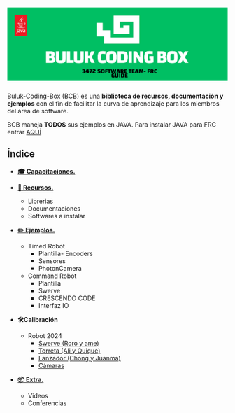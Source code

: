 # ![BULUK-CODING-BOX](/Images/BCBLOGO.png)

Buluk-Coding-Box (BCB) es una **biblioteca de recursos, documentación y ejemplos** con el fin de facilitar la curva de aprendizaje para los miembros del área de software.

BCB maneja **TODOS** sus ejemplos en JAVA. Para instalar JAVA para FRC entrar [AQUÍ](https://docs.wpilib.org/en/stable/docs/zero-to-robot/step-2/wpilib-setup.html)

## Índice

- **[🎓 Capacitaciones.](/Tabs/Capacitaciones.md)**

- **[📄 Recursos.](/Tabs/Recursos.md)**
  - Librerias
  - Documentaciones
  - Softwares a instalar

- **[✏️ Ejemplos.](/Tabs/Ejemplos.md)**
  - Timed Robot
    - Plantilla- Encoders
    - Sensores
    - PhotonCamera
  - Command Robot
    - Plantilla
    - Swerve
    - CRESCENDO CODE
    - Interfaz IO

- **🛠️Calibración**

  - Robot 2024
    - [Swerve (Roro y ame)](https://github.com/roly-221409/PID_proyect)
    - [Torreta (Ali y Quique)](https://github.com/Imcab/CalibracionTorreta)
    - [Lanzador (Chong y Juanma)](https://github.com/Imcab/CalibracionLanzador)
    - [Cámaras](https://github.com/Imcab/CalibracionCamara)

- **[📦 Extra.](/Tabs/Extra.md)**
  - Videos
  - Conferencias
